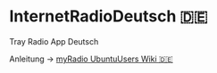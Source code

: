 # InternetRadioDeutsch 🇩🇪
Tray Radio App Deutsch

Anleitung -> [myRadio UbuntuUsers Wiki 🇩🇪](https://wiki.ubuntuusers.de/Howto/myRadio/)
